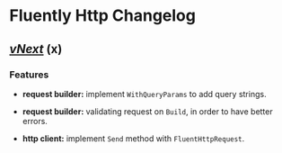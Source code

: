 # Fluently Http Changelog

## [*vNext*](https://github.com/sketch7/FluentlyHttpClient/compare/0.2.0...0.3.0) (x)

### Features
- **request builder:** implement `WithQueryParams` to add query strings.
- **request builder:** validating request on `Build`, in order to have better errors.

- **http client:** implement `Send` method with `FluentHttpRequest`.